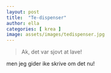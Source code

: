 ```yaml
---
layout: post
title:  "Te-dispenser"
author: ella
categories: [ krea ]
image: assets/images/tedispenser.jpg
---
```

> Ak, det var sjovt at lave!

men jeg gider ike skrive om det nu!
